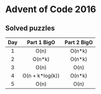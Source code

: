 # Advent of Code 2016

## Solved puzzles
| Day | Part 1 BigO     | Part 2 BigO |
| :-: | :-------------: | :---------: |
| 1   | O(n)            | O(n\*k)     |
| 2   | O(n\*k)         | O(n\*k)     |
| 3   | O(n)            | O(n)        |
| 4   | O(n + k\*log(k))| O(n\*k)     |
| 5   | O(n)            | O(n)        |